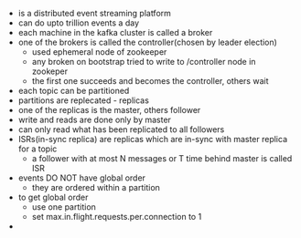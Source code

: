 - is a distributed event streaming platform
- can do upto trillion events a day
- each machine in the kafka cluster is called a broker
- one of the brokers is called the controller(chosen by leader election)
  - used ephemeral node of zookeeper
  - any broken on bootstrap tried to write to /controller node in zookeper
  - the first one succeeds and becomes the controller, others wait
- each topic can be partitioned
- partitions are replecated - replicas
- one of the replicas is the master, others follower
- write and reads are done only by master
- can only read what has been replicated to all followers
- ISRs(in-sync replica) are replicas which are in-sync with master replica for a topic
  - a follower with at most N messages or T time behind master is called ISR
- events DO NOT have global order
  - they are ordered within a partition
- to get global order
  - use one partition
  - set max.in.flight.requests.per.connection to 1
- 